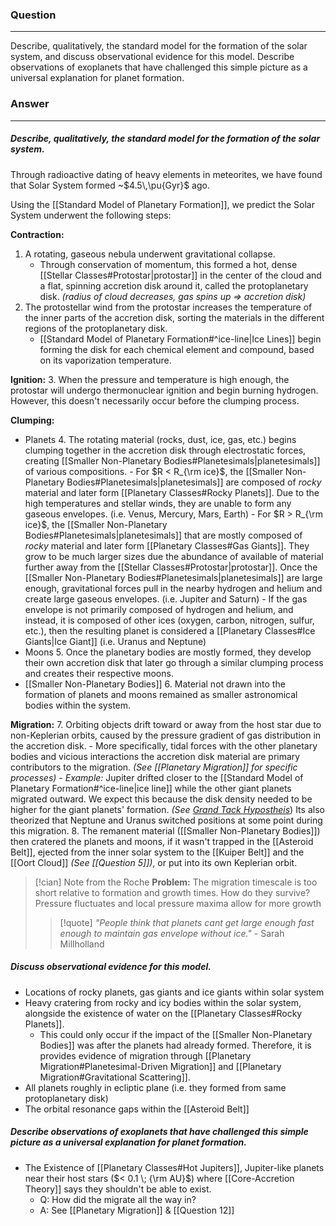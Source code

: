 ### Question
---
Describe, qualitatively, the standard model for the formation of the solar system, and discuss observational evidence for this model. Describe observations of exoplanets that have challenged this simple picture as a universal explanation for planet formation.

### Answer
---
##### Describe, qualitatively, the standard model for the formation of the solar system.

Through radioactive dating of heavy elements in meteorites, we have found that Solar System formed ~$4.5\,\pu{Gyr}$ ago.

Using the [[Standard Model of Planetary Formation]], we predict the Solar System underwent the following steps:

**Contraction:**
1. A rotating, gaseous nebula underwent gravitational collapse.
	- Through conservation of momentum, this formed a hot, dense [[Stellar Classes#Protostar|protostar]] in the center of the cloud and a flat, spinning accretion disk around it, called the protoplanetary disk. *(radius of cloud decreases, gas spins up $\Rightarrow$ accretion disk)*
2. The protostellar wind from the protostar increases the temperature of the inner parts of the accretion disk, sorting the materials in the different regions of the protoplanetary disk.
	- [[Standard Model of Planetary Formation#^ice-line|Ice Lines]] begin forming the disk for each chemical element and compound, based on its vaporization temperature.

**Ignition:**
3. When the pressure and temperature is high enough, the protostar will undergo thermonuclear ignition and begin burning hydrogen. However, this doesn't necessarily occur before the clumping process.

**Clumping:**
- Planets
	4. The rotating material (rocks, dust, ice, gas, etc.) begins clumping together in the accretion disk through electrostatic forces, creating [[Smaller Non-Planetary Bodies#Planetesimals|planetesimals]] of various compositions.
		- For $R < R_{\rm ice}$, the [[Smaller Non-Planetary Bodies#Planetesimals|planetesimals]] are composed of *rocky* material and later form [[Planetary Classes#Rocky Planets]]. Due to the high temperatures and stellar winds, they are unable to form any gaseous envelopes. (i.e. Venus, Mercury, Mars, Earth)
		- For $R > R_{\rm ice}$, the [[Smaller Non-Planetary Bodies#Planetesimals|planetesimals]] that are mostly composed of *rocky* material and later form [[Planetary Classes#Gas Giants]]. They grow to be much larger sizes due the abundance of available of material further away from the [[Stellar Classes#Protostar|protostar]]. Once the [[Smaller Non-Planetary Bodies#Planetesimals|planetesimals]] are large enough, gravitational forces pull in the nearby hydrogen and helium and create large gaseous envelopes. (i.e. Jupiter and Saturn)
			- If the gas envelope is not primarily composed of hydrogen and helium, and instead, it is composed of other ices (oxygen, carbon, nitrogen, sulfur, etc.), then the resulting planet is considered a [[Planetary Classes#Ice Giants|Ice Giant]] (i.e. Uranus and Neptune)
- Moons
	5. Once the planetary bodies are mostly formed, they develop their own accretion disk that later go through a similar clumping process and creates their respective moons.
- [[Smaller Non-Planetary Bodies]]
	6. Material not drawn into the formation of planets and moons remained as smaller astronomical bodies within the system.

**Migration:**
7. Orbiting objects drift toward or away from the host star due to non-Keplerian orbits, caused by the pressure gradient of gas distribution in the accretion disk.
	- More specifically, tidal forces with the other planetary bodies and vicious interactions the accretion disk material are primary contributors to the migration. *(See [[Planetary Migration]] for specific processes)*
	- *Example:* Jupiter drifted closer to the [[Standard Model of Planetary Formation#^ice-line|ice line]] while the other giant planets migrated outward. We expect this because the disk density needed to be higher for the giant planets' formation. *(See [Grand Tack Hypostheis](https://en.wikipedia.org/wiki/Grand_tack_hypothesis)*) Its also theorized that Neptune and Uranus switched positions at some point during this migration.
8. The remanent material ([[Smaller Non-Planetary Bodies]]) then cratered the planets and moons, if it wasn't trapped in the [[Asteroid Belt]], ejected from the inner solar system to the [[Kuiper Belt]] and the [[Oort Cloud]] *(See [[Question 5]])*, or put into its own Keplerian orbit.

> [!cian] Note from the Roche
> **Problem:** The migration timescale is too short relative to formation and growth times. How do they survive? Pressure fluctuates and local pressure maxima allow for more growth
> 
> > [!quote] *"People think that planets cant get large enough fast enough to maintain gas envelope without ice."* - Sarah Millholland

##### Discuss observational evidence for this model. 

- Locations of rocky planets, gas giants and ice giants within solar system
- Heavy cratering from rocky and icy bodies within the solar system, alongside the existence of water on the [[Planetary Classes#Rocky Planets]].
	- This could only occur if the impact of the [[Smaller Non-Planetary Bodies]] was after the planets had already formed. Therefore, it is provides evidence of migration through [[Planetary Migration#Planetesimal-Driven Migration]] and [[Planetary Migration#Gravitational Scattering]].
- All planets roughly in ecliptic plane (i.e. they formed from same protoplanetary disk)
- The orbital resonance gaps within the [[Asteroid Belt]]

##### Describe observations of exoplanets that have challenged this simple picture as a universal explanation for planet formation.

- The Existence of [[Planetary Classes#Hot Jupiters]], Jupiter-like planets near their host stars ($< 0.1 \; {\rm AU}$) where [[Core-Accretion Theory]] says they shouldn't be able to exist.
	- Q: How did the migrate all the way in?
	- A: See [[Planetary Migration]] & [[Question 12]]

